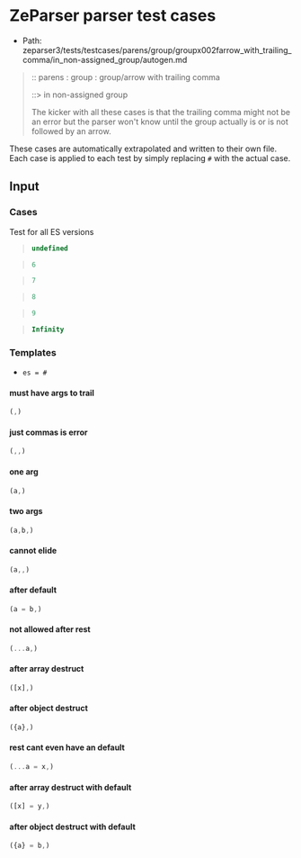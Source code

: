 # ZeParser parser test cases

- Path: zeparser3/tests/testcases/parens/group/groupx002farrow_with_trailing_comma/in_non-assigned_group/autogen.md

> :: parens : group : group/arrow with trailing comma
>
> ::> in non-assigned group
>
> The kicker with all these cases is that the trailing comma might not be an error but the parser won't know until the group actually is or is not followed by an arrow.

These cases are automatically extrapolated and written to their own file.
Each case is applied to each test by simply replacing `#` with the actual case.

## Input

### Cases

Test for all ES versions

> `````js
> undefined
> `````

> `````js
> 6
> `````

> `````js
> 7
> `````

> `````js
> 8
> `````

> `````js
> 9
> `````

> `````js
> Infinity
> `````

### Templates

- `es = #`

#### must have args to trail

`````js
(,)
`````

#### just commas is error

`````js
(,,)
`````

#### one arg

`````js
(a,)
`````

#### two args

`````js
(a,b,)
`````

#### cannot elide

`````js
(a,,)
`````

#### after default

`````js
(a = b,)
`````

#### not allowed after rest

`````js
(...a,)
`````

#### after array destruct

`````js
([x],)
`````

#### after object destruct

`````js
({a},)
`````

#### rest cant even have an default

`````js
(...a = x,)
`````

#### after array destruct with default

`````js
([x] = y,)
`````

#### after object destruct with default

`````js
({a} = b,)
`````

